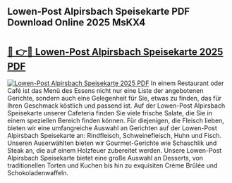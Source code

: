 ## Lowen-Post Alpirsbach Speisekarte PDF Download Online 2025 MsKX4

# <h2><a href="http://gc5hid.nevu.top/?p=Lowen-Post+Alpirsbach+Speisekarte">🔗 👉🔴 Lowen-Post Alpirsbach Speisekarte 2025 PDF</a></h2>

[![Lowen-Post Alpirsbach Speisekarte 2025 PDF](https://i.imgur.com/dBaPXMq.png)](http://gc5hid.nevu.top/?p=Lowen-Post+Alpirsbach+Speisekarte)
In einem Restaurant oder Café ist das Menü des Essens nicht nur eine Liste der angebotenen Gerichte, sondern auch eine Gelegenheit für Sie, etwas zu finden, das für Ihren Geschmack köstlich und passend ist. Auf der Lowen-Post Alpirsbach Speisekarte unserer Cafeteria finden Sie viele frische Salate, die Sie in einem speziellen Bereich finden können. Für diejenigen, die Fleisch lieben, bieten wir eine umfangreiche Auswahl an Gerichten auf der Lowen-Post Alpirsbach Speisekarte an: Rindfleisch, Schweinefleisch, Huhn und Fisch. Unseren Auserwählten bieten wir Gourmet-Gerichte wie Schaschlik und Steak an, die auf einem Holzfeuer zubereitet werden. Unsere Lowen-Post Alpirsbach Speisekarte bietet eine große Auswahl an Desserts, von traditionellen Torten und Kuchen bis hin zu exquisiten Crème Brûlée und Schokoladenwaffeln.
